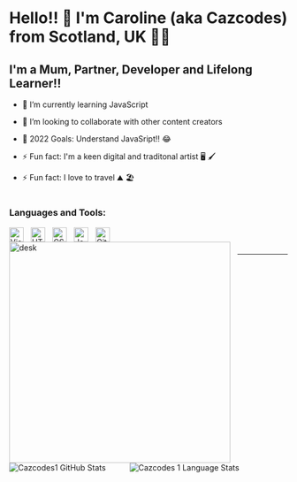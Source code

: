 # Hello!! 👋 I'm Caroline (aka Cazcodes) from Scotland, UK 👩🏻

## I'm a Mum, Partner, Developer and Lifelong Learner!!

- 🌱 I’m currently learning JavaScript

- 👯 I’m looking to collaborate with other content creators

- 🥅 2022 Goals: Understand JavaSript!! 😂

- ⚡ Fun fact: I'm a keen digital and traditonal artist 🖥 🖌

- ⚡ Fun fact: I love to travel ⛰ 🏖

#

### Languages and Tools:

<img align="left" alt="Visual Studio Code" width="26px" src="https://cdn.jsdelivr.net/gh/devicons/devicon/icons/vscode/vscode-original.svg" style="padding-right:10px;"/>

<img align="left" alt="HTML5" width="26px" src="https://cdn.jsdelivr.net/gh/devicons/devicon/icons/html5/html5-original.svg" style="padding-right:10px;"/>

<img align="left" alt="CSS3" width="26px" src="https://cdn.jsdelivr.net/gh/devicons/devicon/icons/css3/css3-original.svg" style="padding-right:10px;" />

<img align="left" alt="JavaScript" width="26px" src="https://cdn.jsdelivr.net/gh/devicons/devicon/icons/javascript/javascript-original.svg" style="padding-right:10px;"/>

<img align="left" alt="GitHub" width="26px" src="https://user-images.githubusercontent.com/3369400/139447912-e0f43f33-6d9f-45f8-be46-2df5bbc91289.png" style="padding-right:10px;"/>


<img align="left" alt="desk" width="400px" src="https://dribbble.com/shots/3848396-Character-Typing/attachments/10055179?mode=media" style="padding-right:10px;"/>

<br />
<br />

---

<img align="left" alt="Cazcodes1 GitHub Stats" src="https://github-readme-stats.vercel.app/api?username=Cazcodes1&hide=contribs&theme=cobalt&show_icons=true)" />

<img align="left" alt="Cazcodes 1 Language Stats" src="https://github-readme-stats.vercel.app/api/top-langs/?username=Cazcodes1&layout=compact&theme=cobalt" style="padding-left: 40px;"/>
